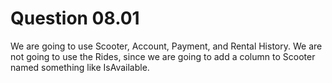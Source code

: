 # Question 08.01

We are going to use Scooter, Account, Payment, and Rental History.
We are not going to use the Rides, since we are going to add a column to Scooter named something like IsAvailable.
